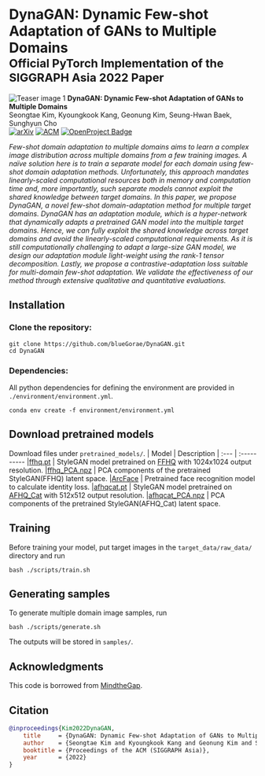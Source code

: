 # DynaGAN: Dynamic Few-shot Adaptation of GANs to Multiple Domains <br><sub>Official PyTorch Implementation of the SIGGRAPH Asia 2022 Paper</sub>
![Teaser image 1](srcs/teaser.png)
**DynaGAN: Dynamic Few-shot Adaptation of GANs to Multiple Domains**<br>
Seongtae Kim, Kyoungkook Kang, Geonung Kim, Seung-Hwan Baek, Sunghyun Cho<br>
[![arXiv](https://img.shields.io/static/v1?style=for-the-badge&message=arXiv&color=B31B1B&logo=arXiv&logoColor=FFFFFF&label=
)](https://arxiv.org/abs/2211.14554)
[![ACM](https://img.shields.io/static/v1?style=for-the-badge&message=ACM&color=0085CA&logo=ACM&logoColor=FFFFFF&label=)](https://dl.acm.org/doi/abs/10.1145/3550469.3555416)
[![OpenProject Badge](https://img.shields.io/badge/Project%20Page-E2638D?logo=openproject&logoColor=fff&style=for-the-badge)](https://bluegorae.github.io/dynagan/)

*Few-shot domain adaptation to multiple domains aims to learn a complex image distribution across multiple domains from a few training images. A naïve solution here is to train a separate model for each domain using few-shot domain adaptation methods. Unfortunately, this approach mandates linearly-scaled computational resources both in memory and computation time and, more importantly, such separate models cannot exploit the shared knowledge between target domains. In this paper, we propose DynaGAN, a novel few-shot domain-adaptation method for multiple target domains. DynaGAN has an adaptation module, which is a hyper-network that dynamically adapts a pretrained GAN model into the multiple target domains. Hence, we can fully exploit the shared knowledge across target domains and avoid the linearly-scaled computational requirements. As it is still computationally challenging to adapt a large-size GAN model, we design our adaptation module light-weight using the rank-1 tensor decomposition. Lastly, we propose a contrastive-adaptation loss suitable for multi-domain few-shot adaptation. We validate the effectiveness of our method through extensive qualitative and quantitative evaluations.*

## Installation
### Clone the repository:
```shell
git clone https://github.com/blueGorae/DynaGAN.git
cd DynaGAN
```
### Dependencies:
All python dependencies for defining the environment are provided in `./environment/environment.yml`.
```shell
conda env create -f environment/environment.yml
```
## Download pretrained models
Download files under `pretrained_models/`.
| Model | Description
| :--- | :----------
|[ffhq.pt](https://drive.google.com/uc?id=1XQabKtkpMltyZkFYidX4jd8Zrii5eTyI&export=download) | StyleGAN model pretrained on [FFHQ](https://github.com/NVlabs/ffhq-dataset) with 1024x1024 output resolution.
|[ffhq_PCA.npz](https://drive.google.com/uc?id=13b81CBny0VgxWJWWEylNJkNbXuQ512ug&export=download) | PCA components of the pretrained StyleGAN(FFHQ) latent space.
|[ArcFace](https://drive.google.com/uc?id=1bwcB_AvbD0_qHGUoQCxzbp2wEurhjD4c&export=download) | Pretrained face recognition model to calculate identity loss.
|[afhqcat.pt](https://drive.google.com/uc?id=17K_U0IKaVKoQT4lJ6zf1h6ijfmrHSB7B&export=download) | StyleGAN model pretrained on [AFHQ_Cat](https://github.com/clovaai/stargan-v2) with 512x512 output resolution.
|[afhqcat_PCA.npz](https://drive.google.com/uc?id=1_JiWz-8eiki-LFFF0Aerf8GpM6mpjpYR&export=download) | PCA components of the pretrained StyleGAN(AFHQ_Cat) latent space.

## Training
Before training your model, put target images in the `target_data/raw_data/` directory and run
```shell
bash ./scripts/train.sh
```

## Generating samples
To generate multiple domain image samples, run
```shell
bash ./scripts/generate.sh
```
The outputs will be stored in `samples/`.

## Acknowledgments
This code is borrowed from [MindtheGap](https://github.com/ZPdesu/MindTheGap).

## Citation

```bibtex
@inproceedings{Kim2022DynaGAN,
    title     = {DynaGAN: Dynamic Few-shot Adaptation of GANs to Multiple Domains},
    author    = {Seongtae Kim and Kyoungkook Kang and Geonung Kim and Seung-Hwan Baek and Sunghyun Cho},
    booktitle = {Proceedings of the ACM (SIGGRAPH Asia)},
    year      = {2022}
}
``` 
